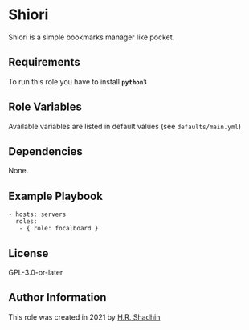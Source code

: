 # Shiori

Shiori is a simple bookmarks manager like pocket.

## Requirements

To run this role you have to install **`python3`**

## Role Variables

Available variables are listed in default values (see `defaults/main.yml`)

## Dependencies

None.

## Example Playbook

    - hosts: servers
      roles:
       - { role: focalboard }

## License

GPL-3.0-or-later

## Author Information

This role was created in 2021 by [H.R. Shadhin](https://hrshadhin.me)
